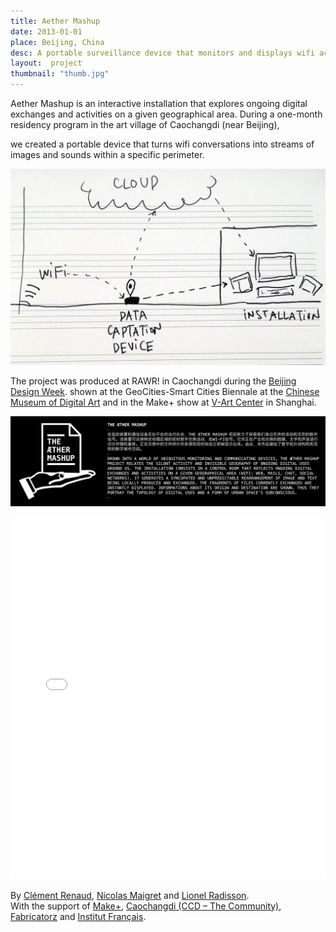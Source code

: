 ```yaml
---
title: Aether Mashup
date: 2013-01-01
place: Beijing, China
desc: A portable surveillance device that monitors and displays wifi activity in real-time.
layout:  project
thumbnail: "thumb.jpg"
---
```


Aether Mashup is an interactive installation that explores ongoing digital exchanges and activities on a given geographical area. During a one-month residency program in the art village of Caochangdi (near Beijing),

we created a portable device that turns wifi conversations into streams of images and sounds within a specific perimeter.

![](map.JPG)

The project was produced at RAWR! in Caochangdi during the [Beijing Design Week](http://www.bjdw.org/). shown at the GeoCities-Smart Cities Biennale at the [Chinese Museum of Digital Art](http://www.modachina.org/) and in the Make+ show at [V-Art Center](http://vartcenter.com ) in Shanghai.

![](ether_text.png)

<div style="text-align:center">
  <iframe src="//player.vimeo.com/video/92498574?byline=0&amp;portrait=0" width="100%" height="580" frameborder="0" webkitallowfullscreen mozallowfullscreen allowfullscreen></iframe>
</div>

By [Clément Renaud](http://clementrenaud.com), [Nicolas Maigret](http://peripheriques.free.fr) and [Lionel Radisson](http://makio135.com).  
With the support of [Make+](http://makeplus.org), [Caochangdi (CCD – The Community)](http://caochangdi.org/), [Fabricatorz](http://fabricatorz.com/) and [Institut Français](http://www.institutfrancais-chine.com/).
